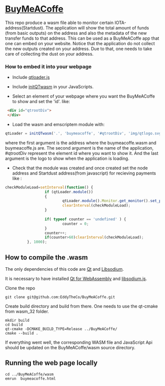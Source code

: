 # [BuyMeACoffe](https://eddytheco.github.io/BuyMeACoffe/wasm/index.html)

This repo produce a wasm file able to monitor certain IOTA-address(Startdust).
The application will show the total amount of funds (from basic outputs) on the address and also the metadata of the new transfer funds to that address.
This can be used as a BuyMeACoffe app that one can embed on your website.
Notice that the application do not collect the new outputs created on your address.
Due to that, one needs to take care of collecting the dust on your address.

### How to embed it into your webpage

* Include [qtloader.js](https://eddytheco.github.io/BuyMeACoffe/wasm/qtloader.js)
* Include [initQTwasm](https://eddytheco.github.io/BuyMeACoffe/wasm/js/initQTwasm.js) in your JavaScripts.

* Select an element of your webpage where you want the BuyMeACoffe to show and set the 'id'.
like:

```html
 <div id="qtrootDiv">
 </div>
```

* Load  the wasm and emscriptem module with:

```js
qtLoader = initQTwasm('.', 'buymeacoffe', '#qtrootDiv', 'img/qtlogo.svg');

```

where the first argument is the address where the buymeacoffe.wasm and buymeacoffe.js are.
The second argument is the name of the application, #qtrootDiv represent the element id where you want to show it.
And the last argument is the logo to show when the application is loading. 

* Check that the module was created and once created set the node address and Startdust address(from javascript) for recieving payments like :

```js
checkModuleLoad=setInterval(function() {
                  if (qtLoader.module())
                  {
                          qtLoader.module().Monitor.get_monitor().set_properties("https://api.testnet.shimmer.network","rms1qrzgmpr0lzvqxzu73qakkvg7v2qd2lngkaf64w256c76vepag4sqs27e25s");
                          clearInterval(checkModuleLoad);
                  }
  
                  if( typeof counter == 'undefined' ) {
                          counter = 0;
                  }
                  counter++;
                  if(counter>60)clearInterval(checkModuleLoad);
          }, 1000);
``` 


## How to compile the .wasm

The only dependencies of this code are [Qt](https://www.qt.io/) and [Libsodium](https://doc.libsodium.org/).

It is necessary to have installed [Qt for WebAssembly](https://doc.qt.io/qt-6/wasm.html) and [libsodium.js](https://github.com/jedisct1/libsodium.js). 

Clone the repo

```
git clone git@github.com:EddyTheCo/BuyMeACoffe.git 
```

Create build directory and build from there. One needs to use the qt-cmake from wasm_32 folder.

```
mkdir build 
cd build
qt-cmake -DCMAKE_BUILD_TYPE=Release ../BuyMeACoffe/
cmake --build . 
```

If everything went well, the corresponding WASM file and JavaScript Api should be updated on the BuyMeACoffe/wasm source directory. 

## Running the web page locally
 
```
cd ../BuyMeACoffe/wasm
emrun  buymeacoffe.html
```

